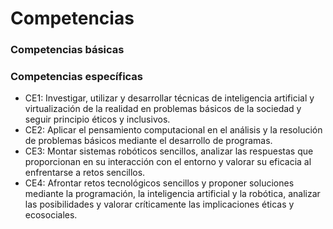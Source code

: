 # Competencias

### Competencias básicas



### Competencias específicas

* CE1: Investigar, utilizar y desarrollar técnicas de inteligencia artificial y virtualización de la realidad en problemas básicos de la sociedad y seguir principio éticos y inclusivos.
* CE2: Aplicar el pensamiento computacional en el análisis y la resolución de problemas básicos mediante el desarrollo de programas.
* CE3: Montar sistemas robóticos sencillos, analizar las respuestas que proporcionan en su interacción con el entorno y valorar su eficacia al enfrentarse a retos sencillos.
* CE4: Afrontar retos tecnológicos sencillos y proponer soluciones mediante la programación, la inteligencia artificial y la robótica, analizar las posibilidades y valorar críticamente las implicaciones éticas y ecosociales.
